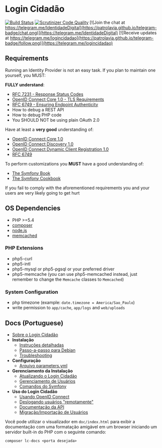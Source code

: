 Login Cidadão
=============

[![Build Status](https://travis-ci.org/redelivre/login-cidadao.svg?branch=master)](https://travis-ci.org/redelivre/login-cidadao)
[![Scrutinizer Code Quality](https://scrutinizer-ci.com/g/redelivre/login-cidadao/badges/quality-score.png?b=master)](https://scrutinizer-ci.com/g/redelivre/login-cidadao/?branch=master)
[![Join the chat at https://telegram.me/IdentidadeDigital](https://patrolavia.github.io/telegram-badge/chat.png)](https://telegram.me/IdentidadeDigital)
[![Receive updates at https://telegram.me/logincidadao](https://patrolavia.github.io/telegram-badge/follow.png)](https://telegram.me/logincidadao)

## Requirements

Running an Identity Provider is not an easy task.
If you plan to maintain one yourself, you MUST:

**FULLY understand**:
 * [RFC 7231 - Response Status Codes](https://tools.ietf.org/html/rfc7231#section-6)
 * [OpenID Connect Core 1.0 - TLS Requirements](http://openid.net/specs/openid-connect-core-1_0.html#TLSRequirements)
 * [RFC 6749 - Ensuring Endpoint Authenticity](http://tools.ietf.org/html/rfc6749#section-10.9)
 * How to debug a REST API
 * How to debug PHP code
 * You SHOULD NOT be using plain OAuth 2.0

Have at least a **very good** understanding of:
 * [OpenID Connect Core 1.0](http://openid.net/specs/openid-connect-core-1_0.html)
 * [OpenID Connect Discovery 1.0](http://openid.net/specs/openid-connect-discovery-1_0.html)
 * [OpenID Connect Dynamic Client Registration 1.0](http://openid.net/specs/openid-connect-registration-1_0.html)
 * [RFC 6749](http://tools.ietf.org/html/rfc6749)

To perform customizations you **MUST** have a good understanding of:
 * [The Symfony Book](https://symfony.com/doc/2.8/book/index.html)
 * [The Symfony Cookbook](https://symfony.com/doc/2.8/cookbook/index.html)

If you fail to comply with the aforementioned requirements you and your users are very likely going to get hurt

## OS Dependencies

 * PHP >=5.4
 * [composer](https://getcomposer.org)
 * [node.js](http://nvm.sh)
 * [memcached](https://memcached.org/)

### PHP Extensions
  * php5-curl
  * php5-intl
  * php5-mysql or php5-pgsql or your preferred driver
  * php5-memcache (you can use php5-memcached instead, just remember to change the `Memcache` classes to `Memcached`)

### System Configuration
  * php timezone (example: `date.timezone = America/Sao_Paulo`)
  * write permission to `app/cache`, `app/logs` and `web/uploads`

## Docs (Portuguese)

  - [Sobre o Login Cidadão](doc/about.md)
  - **Instalação**
    - [Instruções detalhadas](doc/deploy.md)
    - [Passo-a-passo para Debian](doc/cookbook/deploy_debian_os.md)
    - [Troubleshooting](doc/deploy_troubleshooting.md)
  - **Configuração**
    - [Arquivo parameters.yml](doc/config_parameters.md)
  - **Gerenciamento da Instalação**
    - [Atualizando o Login Cidadão](doc/maintenance.md)
    - [Gerenciamento de Usuários](doc/maintenance_user_management.md)
    - [Comandos do Symfony](doc/maintenance_symfony_commands.md)
  - **Uso do Login Cidadão**
    - [Usando OpenID Connect](doc/cookbook/using_openid_connect.md)
    - [Deslogando usuários "remotamente"](doc/cookbook/using_logout.md)
    - [Documentação da API](doc/api.md)
    - [Migração/Importação de Usuários](doc/cookbook/import_users.md)
  
Você pode utilizar o visualizador em `doc/index.html` para exibir a documentação com uma formatação amigável
em um browser iniciando um servidor built-in do PHP com o seguinte comando:

```
composer lc-docs <porta desejada>
```
